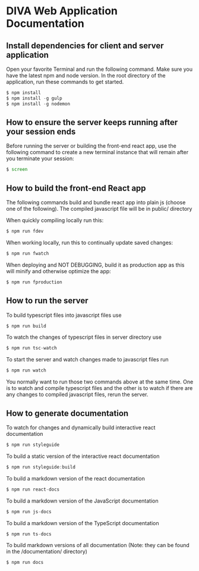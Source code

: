 # DIVA Web Application Documentation

## Install dependencies for client and server application

Open your favorite Terminal and run the following command. Make sure you have the latest npm and node version. In the root directory of the application, run these commands to get started.
```js static
$ npm install
$ npm install -g gulp
$ npm install -g nodemon
```

## How to ensure the server keeps running after your session ends

Before running the server or building the front-end react app, use the following command to create a new terminal instance that will remain after you terminate your session:
```js static
$ screen
```

## How to build the front-end React app 

The following commands build and bundle react app into plain js (choose one of the following). The compiled javascript file will be in public/ directory

When quickly compiling locally run this:
```js static
$ npm run fdev
```
When working locally, run this to continually update saved changes:
```js static
$ npm run fwatch
```
When deploying and NOT DEBUGGING, build it as production app as this will minify and otherwise optimize the app:
```js static
$ npm run fproduction
```

## How to run the server

To build typescript files into javascript files use
```js static
$ npm run build
```

To watch the changes of typescript files in server directory use
```js static
$ npm run tsc-watch
```

To start the server and watch changes made to javascript files run
```js static
$ npm run watch
```
You normally want to run those two commands above at the same time. One is to watch and compile typescript files and the other is to watch if there are any changes to compiled javascript files, rerun the server.

## How to generate documentation

To watch for changes and dynamically build interactive react documentation
```js static
$ npm run styleguide
```

To build a static version of the interactive react documentation
```js static
$ npm run styleguide:build
```

To build a markdown version of the react documentation
```js static
$ npm run react-docs
```

To build a markdown version of the JavaScript documentation
```js static
$ npm run js-docs
```

To build a markdown version of the TypeScript documentation
```js static
$ npm run ts-docs
```

To build markdown versions of all documentation (Note: they can be found in the /documentation/ directory)
```js static
$ npm run docs
```